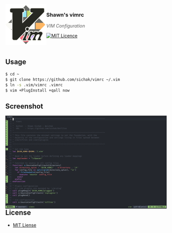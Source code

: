 <img src="https://raw.githubusercontent.com/sichak/dotfiles/master/vim/icon.png?v=3&s=200" align="left" width="128px" height="128px"/>

### **Shawn's vimrc**
> *VIM Configuration*

[![MIT Licence](https://badges.frapsoft.com/os/mit/mit.svg?v=103)](https://opensource.org/licenses/mit-license.php)

<br />


## <a name="usage">Usage

```sh
$ cd ~
$ git clone https://github.com/sichak/vimrc ~/.vim
$ ln -s .vim/vimrc .vimrc
$ vim +PlugInstall +qall now
```
## Screenshot

<img src="https://raw.githubusercontent.com/sichak/dotfiles/master/vim/screenshot.png" align="left"/>

<br />
<br />

## <a name="license">License

- [MIT Liense](https://github.com/sichak/dofiles/blob/master/LICENSE)
